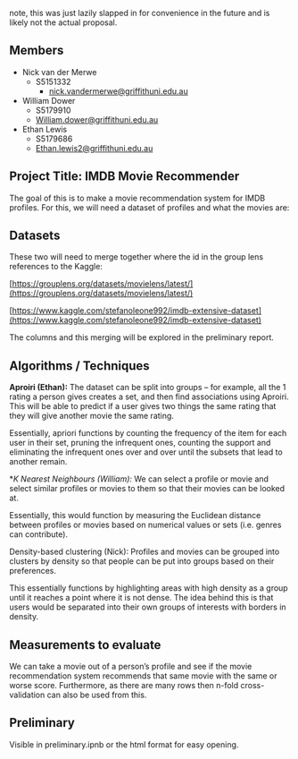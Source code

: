note, this was just lazily slapped in for convenience in the future and is likely not the actual proposal.
## Members 
* Nick van der Merwe 
  * S5151332 
	* nick.vandermerwe@griffithuni.edu.au 
* William Dower 
	* S5179910 
	* William.dower@griffithuni.edu.au 
* Ethan Lewis 
	* S5179686 
	* Ethan.lewis2@griffithuni.edu.au 

## Project Title: IMDB Movie Recommender 
The goal of this is to make a movie recommendation system for IMDB profiles. For this, we will need a dataset of profiles and what the movies are: 
## Datasets 
These two will need to merge together where the id in the group lens references to the Kaggle: 

[https://grouplens.org/datasets/movielens/latest/](https://grouplens.org/datasets/movielens/latest/)

[https://www.kaggle.com/stefanoleone992/imdb-extensive-dataset](https://www.kaggle.com/stefanoleone992/imdb-extensive-dataset)

The columns and this merging will be explored in the preliminary report. 

## Algorithms / Techniques 
**Aproiri (Ethan):** The dataset can be split into groups – for example, all the 1 rating a person gives creates a set, and then find associations using Aproiri. This will be able to predict if a user gives two things the same rating that they will give another movie the same rating. 

Essentially, apriori functions by counting the frequency of the item for each user in their set, pruning the infrequent ones, counting the support and eliminating the infrequent ones over and over until the subsets that lead to another remain. 

**K Nearest Neighbours (William):* We can select a profile or movie and select similar profiles or movies to them so that their movies can be looked at. 

Essentially, this would function by measuring the Euclidean distance between profiles or movies based on numerical values or sets (i.e. genres can contribute).  

Density-based clustering (Nick): Profiles and movies can be grouped into clusters by density so that people can be put into groups based on their preferences. 

This essentially functions by highlighting areas with high density as a group until it reaches a point where it is not dense. The idea behind this is that users would be separated into their own groups of interests with borders in density. 

## Measurements to evaluate 

We can take a movie out of a person’s profile and see if the movie recommendation system recommends that same movie with the same or worse score. Furthermore, as there are many rows then n-fold cross-validation can also be used from this.
## Preliminary 

Visible in preliminary.ipnb or the html format for easy opening. 
